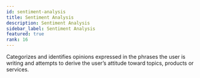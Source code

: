 ```yaml
---
id: sentiment-analysis
title: Sentiment Analysis
description: Sentiment Analysis
sidebar_label: Sentiment Analysis
featured: true
rank: 16
---
```

 
Categorizes and identifies opinions expressed in the phrases the user is writing and attempts to derive the user’s attitude toward topics, products or services. 